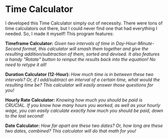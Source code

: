 # Time Calculator

I developed this Time Calculator simply out of necessity. There were tons of time calculators out there, but I could never find one that had everything I needed. So, I made it myself! This program features:

**Timeframe Calculator:** *Given two intervals of time in Day-Hour-Minute-Second format, this calculator will smash them together and give the resulting addition/subtraction of them, sorted and devised. It also features a handy "Rotate" button to reinput the results back into the equation! No need to retype it all!*

**Duration Calculator (12-Hour):** *How much time is in between these two intervals? Or, if I add/subtract an interval of a certain time, what would the resulting time be? This calculator will easily answer those questions for you!*

**Hourly Rate Calculator:** *Knowing how much you should be paid is CRUCIAL. If you know how many hours you worked, as well as your hourly wage, you can easily calculate exactly how much you should be paid, down to the last second!*

**Date Calculator:** *How far apart are these two dates? Or, how long are these two dates, combined? This calculator will do that math for you!*

